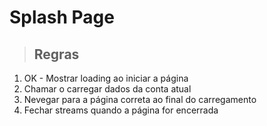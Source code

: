 # Splash Page

> ## Regras 
1. OK - Mostrar loading ao iniciar a página
2. Chamar o carregar dados da conta atual
3. Nevegar para a página correta ao final do carregamento
4. Fechar streams quando a página for encerrada